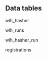 


## Data tables

wlh_hasher

wlh_runs

wlh_hasher_run

registrations
<!--stackedit_data:
eyJoaXN0b3J5IjpbMTgxOTQ0NjM2NV19
-->
